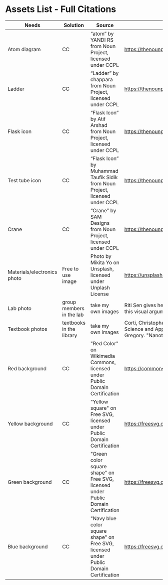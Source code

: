 # Assets List - Full Citations 

| Needs | Solution | Source | Link |
| --- | --- | --- | --- |
| Atom diagram | CC | “atom” by YANDI RS from Noun Project, licensed under CCPL  | https://thenounproject.com/icon/atom-4599782/) |
| Ladder | CC | “Ladder” by chappara from Noun Project, licensed under CCPL  | https://thenounproject.com/icon/ladder-1578605/) |
| Flask icon | CC | “Flask Icon” by Atif Arshad from Noun Project, licensed under CCPL  | https://thenounproject.com/icon/flask-1167723/ 
| Test tube icon | CC | “Flask Icon” by Muhammad Taufik Sidik from Noun Project, licensed under CCPL  | https://thenounproject.com/icon/flask-4354377/  |
| Crane | CC | “Crane” by SAM Designs from Noun Project, licensed under CCPL  | https://thenounproject.com/icon/crane-4596022/ |
| Materials/electronics photo | Free to use image | Photo by Mikita Yo on Unsplash, licensed under Unplash License | https://unsplash.com/photos/VAhJP5c-XdI | 
| Lab photo | group members in the lab | take my own images | Riti Sen gives her permission to be photographed for this visual argument. | 
| Textbook photos | textbooks in the library | take my own images | Corti, Christopher and Holliday, Richard. "Gold: Science and Applications." CRC Press, 2009. Timp, Gregory. "Nanotechnology." Springer, 1997.| 
| Red background | CC | "Red Color" on Wikimedia Commons, licensed under Public Domain Certification| https://commons.wikimedia.org/wiki/File:Red_Color.jpg  |
| Yellow background | CC | "Yellow square" on Free SVG, licensed under Public Domain Certification | https://freesvg.org/lightyellow |
| Green background | CC | "Green color square shape" on Free SVG, licensed under Public Domain Certification | https://freesvg.org/green-color-square-shape |
| Blue background | CC | "Navy blue color square shape" on Free SVG, licensed under Public Domain Certification | https://freesvg.org/navy-blue-color-square-shape |
